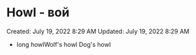 # Howl - вой

Created: July 19, 2022 8:29 AM
Updated: July 19, 2022 8:29 AM

- long howlWolf's howl Dog's howl